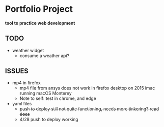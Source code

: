 # Portfolio Project

#### tool to practice web development


## TODO
- weather widget
	- consume a weather api?



## ISSUES
* mp4 in firefox
	- mp4 file from ansys does not work in firefox desktop on 2015 imac running macOS Monterey
	- Note to self: test in chrome, and edge
* yaml files
	- ~~push to deploy still not quite functioning, needs more tinkering? read docs~~
	- 4/28 push to deploy working
